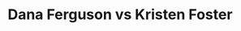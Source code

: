 ---
title: Dana Ferguson vs Kristen Foster
player1:
  name: Ferguson, Dana
  percent: 80
  wins: 2
  losses: 0
player2:
  name: Foster, Kristen
  percent: 87
  wins: 0
  losses: 2
games:
- player1:
    team: AB
    position: Second
    percent: 76
    win: 1
    loss: 0
  player2:
    team: MB
    position: Second
    percent: 90
    win: 0
    loss: 1
  event: Hearts
  year: 2014
  draw: Round Robin(16)
  score: MB 4 - AB 7
- player1:
    team: AB
    position: Second
    percent: 83
    win: 1
    loss: 0
  player2:
    team: MB
    position: Second
    percent: 84
    win: 0
    loss: 1
  event: Hearts
  year: 2014
  draw: Semi-Final(20)
  score: MB 5 - AB 6
- player1:
    team: SWE
    position: Second
    percent: 78
    win: 0
    loss: 1
  player2:
    team: CAR
    position: Second
    percent: 84
    win: 1
    loss: 0
  event: Trials (Women)
  year: 2013
  draw: Round Robin(11)
  score: SWE 4 - CAR 6
---